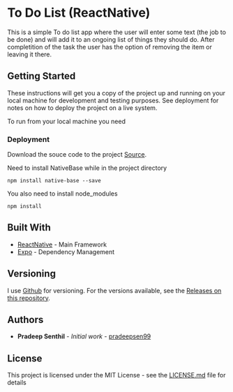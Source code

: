 # To Do List (ReactNative) 

This is a simple To do list app where the user will enter some text (the job to be done) and will add it to an ongoing list of things they should do. After completition of the task the user has the option of removing the item or leaving it there.

## Getting Started

These instructions will get you a copy of the project up and running on your local machine for development and testing purposes. See deployment for notes on how to deploy the project on a live system.

To run from your local machine you need 

### Deployment

Download the souce code to the project [Source](https://github.com/pradeepsen99/ReactNative-to_do_list/releases).

Need to install NativeBase while in the project directory

```
npm install native-base --save
```

You also need to install node_modules

```
npm install
```


## Built With

* [ReactNative](https://github.com/facebook/react-native) - Main Framework
* [Expo](https://docs.expo.io/versions/latest/index.html) - Dependency Management

## Versioning

I use [Github](https://github.com) for versioning. For the versions available, see the [Releases on this repository](https://github.com/pradeepsen99/ReactNative-to_do_list/releases). 

## Authors

* **Pradeep Senthil** - *Initial work* - [pradeepsen99](https://github.com/pradeepsen99)

## License

This project is licensed under the MIT License - see the [LICENSE.md](LICENSE.md) file for details


